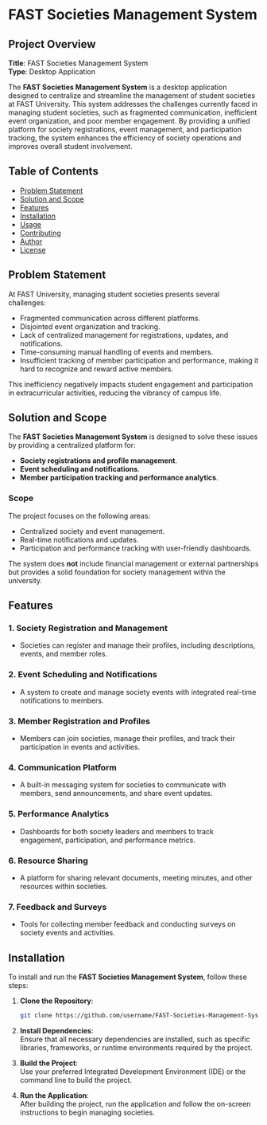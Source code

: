 # FAST Societies Management System

## Project Overview

**Title**: FAST Societies Management System  
**Type**: Desktop Application

The **FAST Societies Management System** is a desktop application designed to centralize and streamline the management of student societies at FAST University. This system addresses the challenges currently faced in managing student societies, such as fragmented communication, inefficient event organization, and poor member engagement. By providing a unified platform for society registrations, event management, and participation tracking, the system enhances the efficiency of society operations and improves overall student involvement.

## Table of Contents

- [Problem Statement](#problem-statement)
- [Solution and Scope](#solution-and-scope)
- [Features](#features)
- [Installation](#installation)
- [Usage](#usage)
- [Contributing](#contributing)
- [Author](#author)
- [License](#license)

## Problem Statement

At FAST University, managing student societies presents several challenges:

- Fragmented communication across different platforms.
- Disjointed event organization and tracking.
- Lack of centralized management for registrations, updates, and notifications.
- Time-consuming manual handling of events and members.
- Insufficient tracking of member participation and performance, making it hard to recognize and reward active members.

This inefficiency negatively impacts student engagement and participation in extracurricular activities, reducing the vibrancy of campus life.

## Solution and Scope

The **FAST Societies Management System** is designed to solve these issues by providing a centralized platform for:

- **Society registrations and profile management**.
- **Event scheduling and notifications**.
- **Member participation tracking and performance analytics**.

### Scope

The project focuses on the following areas:

- Centralized society and event management.
- Real-time notifications and updates.
- Participation and performance tracking with user-friendly dashboards.

The system does **not** include financial management or external partnerships but provides a solid foundation for society management within the university.

## Features

### 1. Society Registration and Management
- Societies can register and manage their profiles, including descriptions, events, and member roles.

### 2. Event Scheduling and Notifications
- A system to create and manage society events with integrated real-time notifications to members.

### 3. Member Registration and Profiles
- Members can join societies, manage their profiles, and track their participation in events and activities.

### 4. Communication Platform
- A built-in messaging system for societies to communicate with members, send announcements, and share event updates.

### 5. Performance Analytics
- Dashboards for both society leaders and members to track engagement, participation, and performance metrics.

### 6. Resource Sharing
- A platform for sharing relevant documents, meeting minutes, and other resources within societies.

### 7. Feedback and Surveys
- Tools for collecting member feedback and conducting surveys on society events and activities.

## Installation

To install and run the **FAST Societies Management System**, follow these steps:

1. **Clone the Repository**:
   ```bash
   git clone https://github.com/username/FAST-Societies-Management-System.git
2. **Install Dependencies**:  
   Ensure that all necessary dependencies are installed, such as specific libraries, frameworks, or runtime environments required by the project.

3. **Build the Project**:  
   Use your preferred Integrated Development Environment (IDE) or the command line to build the project.

4. **Run the Application**:  
   After building the project, run the application and follow the on-screen instructions to begin managing societies.
